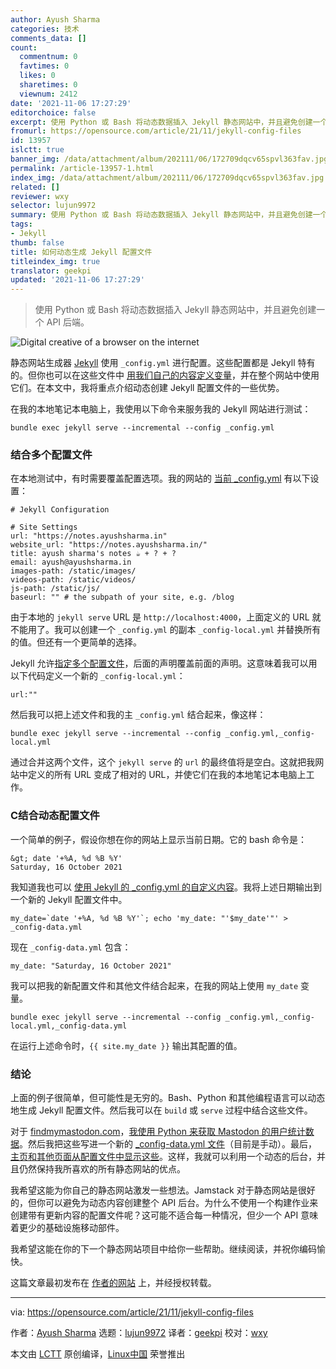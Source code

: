 ```yaml
---
author: Ayush Sharma
categories: 技术
comments_data: []
count:
  commentnum: 0
  favtimes: 0
  likes: 0
  sharetimes: 0
  viewnum: 2412
date: '2021-11-06 17:27:29'
editorchoice: false
excerpt: 使用 Python 或 Bash 将动态数据插入 Jekyll 静态网站中，并且避免创建一个 API 后端。
fromurl: https://opensource.com/article/21/11/jekyll-config-files
id: 13957
islctt: true
banner_img: /data/attachment/album/202111/06/172709dqcv65spvl363fav.jpg
permalink: /article-13957-1.html
index_img: /data/attachment/album/202111/06/172709dqcv65spvl363fav.jpg.thumb.jpg
related: []
reviewer: wxy
selector: lujun9972
summary: 使用 Python 或 Bash 将动态数据插入 Jekyll 静态网站中，并且避免创建一个 API 后端。
tags:
- Jekyll
thumb: false
title: 如何动态生成 Jekyll 配置文件
titleindex_img: true
translator: geekpi
updated: '2021-11-06 17:27:29'
---
```



> 
> 使用 Python 或 Bash 将动态数据插入 Jekyll 静态网站中，并且避免创建一个 API 后端。
> 
> 
> 


![](/data/attachment/album/202111/06/172709dqcv65spvl363fav.jpg "Digital creative of a browser on the internet")


静态网站生成器 [Jekyll](https://opensource.com/article/21/9/build-website-jekyll) 使用 `_config.yml` 进行配置。这些配置都是 Jekyll 特有的。但你也可以在这些文件中 [用我们自己的内容定义变量](https://ayushsharma.in/2021/08/using-variables-in-jekyll-to-define-custom-content)，并在整个网站中使用它们。在本文中，我将重点介绍动态创建 Jekyll 配置文件的一些优势。


在我的本地笔记本电脑上，我使用以下命令来服务我的 Jekyll 网站进行测试：



```
bundle exec jekyll serve --incremental --config _config.yml

```

### 结合多个配置文件


在本地测试中，有时需要覆盖配置选项。我的网站的 [当前 \_config.yml](https://gitlab.com/ayush-sharma/ayushsharma-in/-/blob/2.0/_config.yml) 有以下设置：



```
# Jekyll Configuration

# Site Settings
url: "https://notes.ayushsharma.in"
website_url: "https://notes.ayushsharma.in/"
title: ayush sharma's notes ☕ + ? + ?️
email: ayush@ayushsharma.in
images-path: /static/images/
videos-path: /static/videos/
js-path: /static/js/
baseurl: "" # the subpath of your site, e.g. /blog

```

由于本地的 `jekyll serve` URL 是 `http://localhost:4000`，上面定义的 URL 就不能用了。我可以创建一个 `_config.yml` 的副本 `_config-local.yml` 并替换所有的值。但还有一个更简单的选择。


Jekyll 允许[指定多个配置文件](https://jekyllrb.com/docs/configuration/options/#build-command-options)，后面的声明覆盖前面的声明。这意味着我可以用以下代码定义一个新的 `_config-local.yml`：



```
url:""

```

然后我可以把上述文件和我的主 `_config.yml` 结合起来，像这样：



```
bundle exec jekyll serve --incremental --config _config.yml,_config-local.yml

```

通过合并这两个文件，这个 `jekyll serve` 的 `url` 的最终值将是空白。这就把我网站中定义的所有 URL 变成了相对的 URL，并使它们在我的本地笔记本电脑上工作。


### C结合动态配置文件


一个简单的例子，假设你想在你的网站上显示当前日期。它的 bash 命令是：



```
&gt; date '+%A, %d %B %Y'
Saturday, 16 October 2021

```

我知道我也可以 [使用 Jekyll 的 \_config.yml 的自定义内容](https://ayushsharma.in/2021/08/using-variables-in-jekyll-to-define-custom-content)。我将上述日期输出到一个新的 Jekyll 配置文件中。



```
my_date=`date '+%A, %d %B %Y'`; echo 'my_date: "'$my_date'"' > _config-data.yml

```

现在 `_config-data.yml` 包含：



```
my_date: "Saturday, 16 October 2021"

```

我可以把我的新配置文件和其他文件结合起来，在我的网站上使用 `my_date` 变量。



```
bundle exec jekyll serve --incremental --config _config.yml,_config-local.yml,_config-data.yml

```

在运行上述命令时，`{{ site.my_date }}` 输出其配置的值。


### 结论


上面的例子很简单，但可能性是无穷的。Bash、Python 和其他编程语言可以动态地生成 Jekyll 配置文件。然后我可以在 `build` 或 `serve` 过程中结合这些文件。


对于 [findmymastodon.com](https://findmymastodon.com/)，[我使用 Python 来获取 Mastodon 的用户统计数据](https://gitlab.com/ayush-sharma/find-my-mastodon/-/blob/1.0/src/fetch-instance-data/fetch_data.py#L252)。然后我把这些写进一个新的 [\_config-data.yml 文件](https://gitlab.com/ayush-sharma/find-my-mastodon/-/blob/1.0/_config-data.yml)（目前是手动）。最后，[主页和其他页面从配置文件中显示这些](https://gitlab.com/ayush-sharma/find-my-mastodon/-/blob/1.0/index.md#L16)。这样，我就可以利用一个动态的后台，并且仍然保持我所喜欢的所有静态网站的优点。


我希望这能为你自己的静态网站激发一些想法。Jamstack 对于静态网站是很好的，但你可以避免为动态内容创建整个 API 后台。为什么不使用一个构建作业来创建带有更新内容的配置文件呢？这可能不适合每一种情况，但少一个 API 意味着更少的基础设施移动部件。


我希望这能在你的下一个静态网站项目中给你一些帮助。继续阅读，并祝你编码愉快。


这篇文章最初发布在 [作者的网站](https://ayushsharma.in/2021/10/inserting-dynamic-data-into-jekyll-static-sites-using-python-or-bash) 上，并经授权转载。




---


via: <https://opensource.com/article/21/11/jekyll-config-files>


作者：[Ayush Sharma](https://opensource.com/users/ayushsharma) 选题：[lujun9972](https://github.com/lujun9972) 译者：[geekpi](https://github.com/geekpi) 校对：[wxy](https://github.com/wxy)


本文由 [LCTT](https://github.com/LCTT/TranslateProject) 原创编译，[Linux中国](https://linux.cn/) 荣誉推出